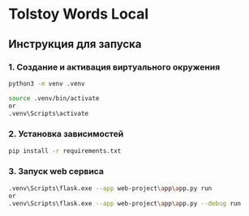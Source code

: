 # Tolstoy Words Local

## Инструкция для запуска

### 1. Создание и активация виртуального окружения

```bash
python3 -m venv .venv

source .venv/bin/activate
or
.venv\Scripts\activate
```

### 2. Установка зависимостей

```bash
pip install -r requirements.txt
```

### 3. Запуск web сервиса

```bash
.venv\Scripts\flask.exe --app web-project\app\app.py run
or
.venv\Scripts\flask.exe --app web-project\app\app.py --debug run
```

